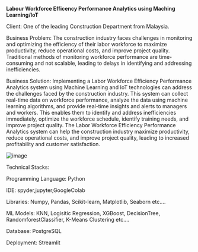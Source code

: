 **Labour Workforce Efficency Performance Analytics using Maching Learning/IoT**

Client: One of the leading Construction Department from Malaysia.

Business Problem: 
The construction industry faces challenges in monitoring and optimizing the efficiency of their labor workforce to maximize productivity, reduce operational costs, and improve project quality. Traditional methods of monitoring workforce performance are time-consuming and not scalable, leading to delays in identifying and addressing inefficiencies.

Business Solution:
Implementing a Labor Workforce Efficiency Performance Analytics system using Machine Learning and IoT technologies can address the challenges faced by the construction industry. This system can collect real-time data on workforce performance, analyze the data using machine learning algorithms, and provide real-time insights and alerts to managers and workers. This enables them to identify and address inefficiencies immediately, optimize the workforce schedule, identify training needs, and improve project quality. The Labor Workforce Efficiency Performance Analytics system can help the construction industry maximize productivity, reduce operational costs, and improve project quality, leading to increased profitability and customer satisfaction.

![image](https://user-images.githubusercontent.com/107097836/231700965-aa67960d-ef78-44f0-b64c-0f8e6ee233ee.png)


Technical Stacks:

Programming Language: Python

IDE: spyder,jupyter,GoogleColab

Libraries: Numpy, Pandas, Scikit-learn, Matplotlib, Seaborn etc....

ML Models: KNN, Logisitic Regression, XGBoost, DecisionTree, RandomforestClassifier, K-Means Clustering etc....

Database: PostgreSQL

Deployment: Streamlit

